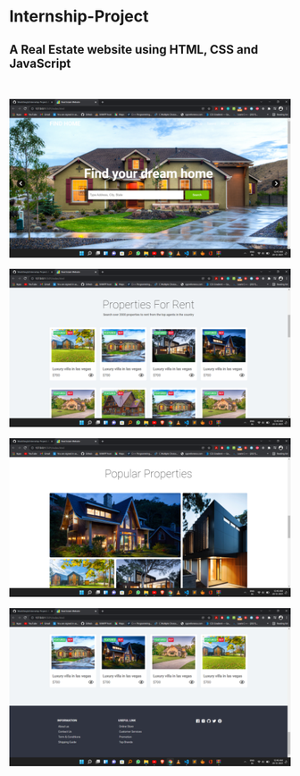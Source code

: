 # Internship-Project
<h2>A Real Estate website using HTML, CSS and JavaScript</h2>
<br/>
<br/>
<img src="Result/1.png" alt="1st">

<br/>
<br/>
<img src="Result/2.png" alt="1st">

<br/>
<br/>
<img src="Result/3.png" alt="1st">

<br/>
<br/>
<img src="Result/4.png" alt="1st">

<br/>

